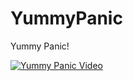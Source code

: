 # YummyPanic
Yummy Panic!

[![Yummy Panic Video](https://img.youtube.com/vi/Z91xoPhrh5g/0.jpg)](https://www.youtube.com/watch?v=Z91xoPhrh5g)


